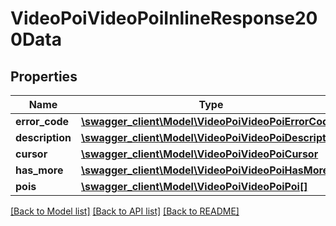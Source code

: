# VideoPoiVideoPoiInlineResponse200Data

## Properties
Name | Type | Description | Notes
------------ | ------------- | ------------- | -------------
**error_code** | [**\swagger_client\Model\VideoPoiVideoPoiErrorCode**](VideoPoiVideoPoiErrorCode.md) |  | 
**description** | [**\swagger_client\Model\VideoPoiVideoPoiDescription**](VideoPoiVideoPoiDescription.md) |  | 
**cursor** | [**\swagger_client\Model\VideoPoiVideoPoiCursor**](VideoPoiVideoPoiCursor.md) |  | 
**has_more** | [**\swagger_client\Model\VideoPoiVideoPoiHasMore**](VideoPoiVideoPoiHasMore.md) |  | 
**pois** | [**\swagger_client\Model\VideoPoiVideoPoiPoi[]**](VideoPoiVideoPoiPoi.md) |  | [optional] 

[[Back to Model list]](../README.md#documentation-for-models) [[Back to API list]](../README.md#documentation-for-api-endpoints) [[Back to README]](../README.md)

